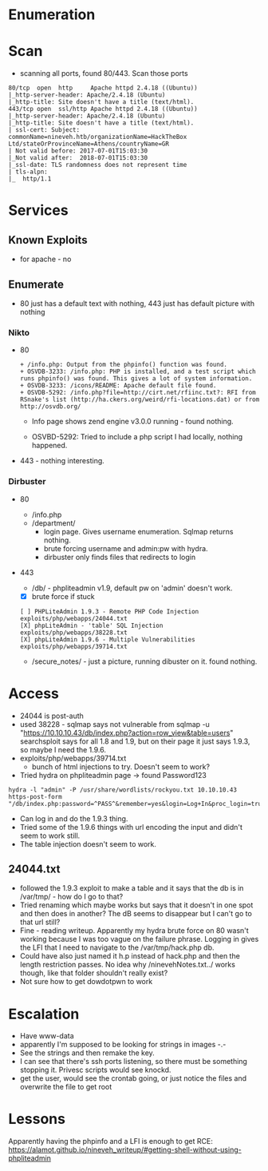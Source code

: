 # Enumeration

# Scan

* scanning all ports, found 80/443. Scan those ports 

```
80/tcp  open  http     Apache httpd 2.4.18 ((Ubuntu))
|_http-server-header: Apache/2.4.18 (Ubuntu)
|_http-title: Site doesn't have a title (text/html).
443/tcp open  ssl/http Apache httpd 2.4.18 ((Ubuntu))
|_http-server-header: Apache/2.4.18 (Ubuntu)
|_http-title: Site doesn't have a title (text/html).
| ssl-cert: Subject: commonName=nineveh.htb/organizationName=HackTheBox Ltd/stateOrProvinceName=Athens/countryName=GR
| Not valid before: 2017-07-01T15:03:30
|_Not valid after:  2018-07-01T15:03:30
|_ssl-date: TLS randomness does not represent time
| tls-alpn: 
|_  http/1.1
```

# Services

## Known Exploits

* for apache - no

## Enumerate

* 80 just has a default text with nothing, 443 just has default picture with nothing

### Nikto

* 80

  ```
  + /info.php: Output from the phpinfo() function was found.
  + OSVDB-3233: /info.php: PHP is installed, and a test script which runs phpinfo() was found. This gives a lot of system information.
  + OSVDB-3233: /icons/README: Apache default file found.
  + OSVDB-5292: /info.php?file=http://cirt.net/rfiinc.txt?: RFI from RSnake's list (http://ha.ckers.org/weird/rfi-locations.dat) or from http://osvdb.org/
  ```

  * Info page shows zend engine v3.0.0 running - found nothing. 

  * OSVBD-5292: Tried to include a php script I had locally, nothing happened. 

* 443 - nothing interesting. 

### Dirbuster

* 80

  * /info.php
  * /department/
    * login page. Gives username enumeration. Sqlmap returns nothing. 
    * brute forcing username and admin:pw with hydra. 
    * dirbuster only finds files that redirects to login

* 443

  * /db/ - phpliteadmin v1.9, default pw on 'admin' doesn't work. 
  * [x] brute force if stuck
  
  ```
  [ ] PHPLiteAdmin 1.9.3 - Remote PHP Code Injection  exploits/php/webapps/24044.txt
  [X] phpLiteAdmin - 'table' SQL Injection            exploits/php/webapps/38228.txt
  [X] phpLiteAdmin 1.9.6 - Multiple Vulnerabilities   exploits/php/webapps/39714.txt
  ```
  
  * /secure_notes/ - just a picture, running dibuster on it. found nothing. 

# Access

* 24044 is post-auth
* used 38228 - sqlmap says not vulnerable from sqlmap -u "https://10.10.10.43/db/index.php?action=row_view&table=users" searchsploit says for all 1.8 and 1.9, but on their page it just says 1.9.3, so maybe I need the 1.9.6.
* exploits/php/webapps/39714.txt
  * bunch of html injections to try. Doesn't seem to work? 
* Tried hydra on phpliteadmin page -> found Password123

```
hydra -l "admin" -P /usr/share/wordlists/rockyou.txt 10.10.10.43 https-post-form "/db/index.php:password=^PASS^&remember=yes&login=Log+In&proc_login=true:Incorrect"
```

* Can log in and do the 1.9.3 thing. 
* Tried some of the 1.9.6 things with url encoding the input and didn't seem to work still.  
* The table injection doesn't seem to work. 

## 24044.txt

* followed the 1.9.3 exploit to make a table and it says that the db is in /var/tmp/ - how do I go to that? 
* Tried renaming which maybe works but says that it doesn't in one spot and then does in another? The dB seems to disappear but I can't go to that url still? 
* Fine - reading writeup. Apparently my hydra brute force on 80 wasn't working because I was too vague on the failure phrase. Logging in gives the LFI that I need to navigate to the /var/tmp/hack.php db. 
* Could have also just named it h.p instead of hack.php and then the length restriction passes. No idea why /ninevehNotes.txt../ works though, like that folder shouldn't really exist? 
* Not sure how to get dowdotpwn to work 

# Escalation

* Have www-data
* apparently I'm supposed to be looking for strings in images -.- 
* See the strings and then remake the key. 
* I can see that there's ssh ports listening, so there must be something stopping it. Privesc scripts would see knockd. 
* get the user, would see the crontab going, or just notice the files and overwrite the file to get root



# Lessons

Apparently having the phpinfo and a LFI is enough to get RCE: https://alamot.github.io/nineveh_writeup/#getting-shell-without-using-phpliteadmin







